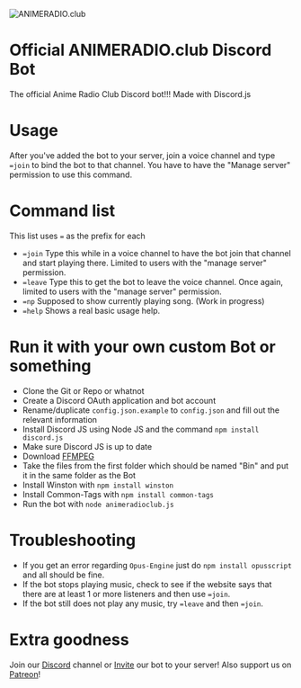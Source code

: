 ![ANIMERADIO.club](http://i.imgur.com/hKeinVM.jpg)

# Official ANIMERADIO.club Discord Bot
The official Anime Radio Club Discord bot!!! Made with Discord.js
# Usage
After you've added the bot to your server, join a voice channel and type `=join` to bind the bot to that channel. You have to have the "Manage server" permission to use this command.
# Command list
This list uses `=` as the prefix for each
* `=join`
Type this while in a voice channel to have the bot join that channel and start playing there. Limited to users with the "manage server" permission.
* `=leave`
Type this to get the bot to leave the voice channel. Once again, limited to users with the "manage server" permission.
* `=np`
Supposed to show currently playing song. (Work in progress)
* `=help`
Shows a real basic usage help.

# Run it with your own custom Bot or something
* Clone the Git or Repo or whatnot
* Create a Discord OAuth application and bot account
* Rename/duplicate `config.json.example` to `config.json` and fill out the relevant information
* Install Discord JS using Node JS and the command `npm install discord.js`
* Make sure Discord JS is up to date
* Download [FFMPEG](https://ffmpeg.zeranoe.com/builds/win64/static/ffmpeg-20170123-e371f03-win64-static.zip)
* Take the files from the first folder which should be named "Bin" and put it in the same folder as the Bot
* Install Winston with `npm install winston`
* Install Common-Tags with `npm install common-tags`
* Run the bot with `node animeradioclub.js`

# Troubleshooting
* If you get an error regarding `Opus-Engine` just do `npm install opusscript` and all should be fine.
* If the bot stops playing music, check to see if the website says that there are at least 1 or more listeners and then use `=join`.
* If the bot still does not play any music, try `=leave` and then `=join`.

# Extra goodness
Join our [Discord](https://discord.gg/WCxHjFX) channel or [Invite](https://discordapp.com/oauth2/authorize?client_id=273299834470006786&scope=bot&permissions=36702208) our bot to your server!
Also support us on [Patreon](http://patreon.com/animeradioclub)!
